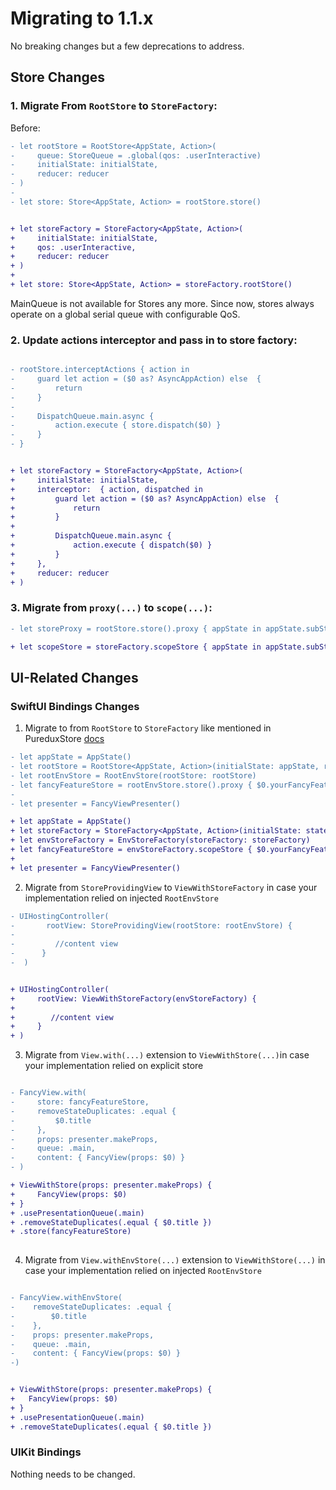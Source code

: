 # Migrating to 1.1.x 

No breaking changes but a few deprecations to address.

## Store Changes

### 1. Migrate From `RootStore` to `StoreFactory`:

Before: 

```diff
- let rootStore = RootStore<AppState, Action>(
-     queue: StoreQueue = .global(qos: .userInteractive)
-     initialState: initialState, 
-     reducer: reducer
- )
- 
- let store: Store<AppState, Action> = rootStore.store()


+ let storeFactory = StoreFactory<AppState, Action>(
+     initialState: initialState, 
+     qos: .userInteractive,
+     reducer: reducer
+ )
+ 
+ let store: Store<AppState, Action> = storeFactory.rootStore()

```

MainQueue is not available for Stores any more. 
Since now, stores always operate on a global serial queue with configurable QoS.

### 2. Update actions interceptor and pass in to store factory:


```diff

- rootStore.interceptActions { action in
-     guard let action = ($0 as? AsyncAppAction) else  {
-         return
-     }
-     
-     DispatchQueue.main.async {
-         action.execute { store.dispatch($0) }
-     }   
- }


+ let storeFactory = StoreFactory<AppState, Action>(
+     initialState: initialState, 
+     interceptor:  { action, dispatched in
+         guard let action = ($0 as? AsyncAppAction) else  {
+             return
+         }
+     
+         DispatchQueue.main.async {
+             action.execute { dispatch($0) }
+         } 
+     },
+     reducer: reducer
+ )

```
### 3. Migrate from `proxy(...)` to `scope(...)`:


```diff
- let storeProxy = rootStore.store().proxy { appState in appState.subState }

+ let scopeStore = storeFactory.scopeStore { appState in appState.subState }

```
 
## UI-Related Changes

### SwiftUI Bindings Changes


1. Migrate to from `RootStore` to `StoreFactory` like mentioned in PureduxStore [docs](https://github.com/KazaiMazai/PureduxStore)


```diff
- let appState = AppState()
- let rootStore = RootStore<AppState, Action>(initialState: appState, reducer: reducer)
- let rootEnvStore = RootEnvStore(rootStore: rootStore)
- let fancyFeatureStore = rootEnvStore.store().proxy { $0.yourFancyFeatureSubstate }
- 
- let presenter = FancyViewPresenter() 

+ let appState = AppState()
+ let storeFactory = StoreFactory<AppState, Action>(initialState: state, reducer: reducer)
+ let envStoreFactory = EnvStoreFactory(storeFactory: storeFactory)
+ let fancyFeatureStore = envStoreFactory.scopeStore { $0.yourFancyFeatureSubstate }
+ 
+ let presenter = FancyViewPresenter() 

```
2. Migrate from `StoreProvidingView` to `ViewWithStoreFactory` in case your implementation relied on injected `RootEnvStore`

```diff
- UIHostingController(
-       rootView: StoreProvidingView(rootStore: rootEnvStore) {
-         
-         //content view
-      }
-  )


+ UIHostingController(
+     rootView: ViewWithStoreFactory(envStoreFactory) {
+         
+        //content view
+     }
+ )
```


3. Migrate from `View.with(...)` extension to `ViewWithStore(...)`in case your implementation relied on explicit store

```diff 

- FancyView.with(
-     store: fancyFeatureStore,
-     removeStateDuplicates: .equal {
-         $0.title
-     },
-     props: presenter.makeProps,
-     queue: .main,
-     content: { FancyView(props: $0) }
- )

+ ViewWithStore(props: presenter.makeProps) {
+     FancyView(props: $0)
+ }
+ .usePresentationQueue(.main)
+ .removeStateDuplicates(.equal { $0.title })
+ .store(fancyFeatureStore)
                    
```

4. Migrate from `View.withEnvStore(...)` extension to `ViewWithStore(...)` in case your implementation relied on injected `RootEnvStore`

 
```diff 

- FancyView.withEnvStore(
-    removeStateDuplicates: .equal {
-        $0.title
-    },
-    props: presenter.makeProps,
-    queue: .main,
-    content: { FancyView(props: $0) }
-)


+ ViewWithStore(props: presenter.makeProps) {
+   FancyView(props: $0)
+ }
+ .usePresentationQueue(.main)
+ .removeStateDuplicates(.equal { $0.title })

```

### UIKit Bindings 

Nothing needs to be changed.
